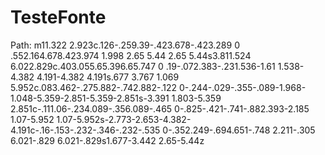# TesteFonte

Path: m11.322 2.923c.126-.259.39-.423.678-.423.289 0 .552.164.678.423.974 1.998 2.65 5.44 2.65 5.44s3.811.524 6.022.829c.403.055.65.396.65.747 0 .19-.072.383-.231.536-1.61 1.538-4.382 4.191-4.382 4.191s.677 3.767 1.069 5.952c.083.462-.275.882-.742.882-.122 0-.244-.029-.355-.089-1.968-1.048-5.359-2.851-5.359-2.851s-3.391 1.803-5.359 2.851c-.111.06-.234.089-.356.089-.465 0-.825-.421-.741-.882.393-2.185 1.07-5.952 1.07-5.952s-2.773-2.653-4.382-4.191c-.16-.153-.232-.346-.232-.535 0-.352.249-.694.651-.748 2.211-.305 6.021-.829 6.021-.829s1.677-3.442 2.65-5.44z

